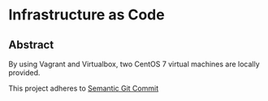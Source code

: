 # Infrastructure as Code

## Abstract

By using Vagrant and Virtualbox, two CentOS 7 virtual machines are locally provided.

This project adheres to [Semantic Git Commit](https://gist.github.com/joshbuchea/6f47e86d2510bce28f8e7f42ae84c716)